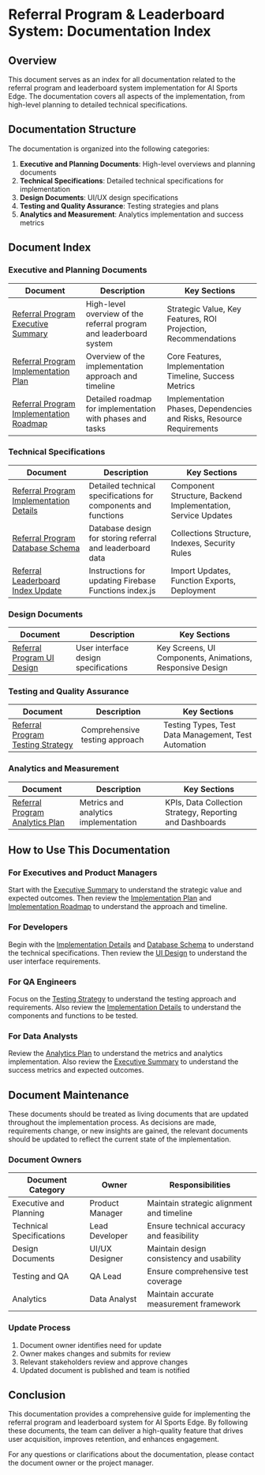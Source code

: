 # Referral Program & Leaderboard System: Documentation Index

## Overview

This document serves as an index for all documentation related to the referral program and leaderboard system implementation for AI Sports Edge. The documentation covers all aspects of the implementation, from high-level planning to detailed technical specifications.

## Documentation Structure

The documentation is organized into the following categories:

1. **Executive and Planning Documents**: High-level overviews and planning documents
2. **Technical Specifications**: Detailed technical specifications for implementation
3. **Design Documents**: UI/UX design specifications
4. **Testing and Quality Assurance**: Testing strategies and plans
5. **Analytics and Measurement**: Analytics implementation and success metrics

## Document Index

### Executive and Planning Documents

| Document | Description | Key Sections |
|----------|-------------|--------------|
| [Referral Program Executive Summary](./referral-program-executive-summary.md) | High-level overview of the referral program and leaderboard system | Strategic Value, Key Features, ROI Projection, Recommendations |
| [Referral Program Implementation Plan](./referral-program-implementation-plan.md) | Overview of the implementation approach and timeline | Core Features, Implementation Timeline, Success Metrics |
| [Referral Program Implementation Roadmap](./referral-program-implementation-roadmap.md) | Detailed roadmap for implementation with phases and tasks | Implementation Phases, Dependencies and Risks, Resource Requirements |

### Technical Specifications

| Document | Description | Key Sections |
|----------|-------------|--------------|
| [Referral Program Implementation Details](./referral-program-implementation-details.md) | Detailed technical specifications for components and functions | Component Structure, Backend Implementation, Service Updates |
| [Referral Program Database Schema](./referral-program-database-schema.md) | Database design for storing referral and leaderboard data | Collections Structure, Indexes, Security Rules |
| [Referral Leaderboard Index Update](./referral-leaderboard-index-update.md) | Instructions for updating Firebase Functions index.js | Import Updates, Function Exports, Deployment |

### Design Documents

| Document | Description | Key Sections |
|----------|-------------|--------------|
| [Referral Program UI Design](./referral-program-ui-design.md) | User interface design specifications | Key Screens, UI Components, Animations, Responsive Design |

### Testing and Quality Assurance

| Document | Description | Key Sections |
|----------|-------------|--------------|
| [Referral Program Testing Strategy](./referral-program-testing-strategy.md) | Comprehensive testing approach | Testing Types, Test Data Management, Test Automation |

### Analytics and Measurement

| Document | Description | Key Sections |
|----------|-------------|--------------|
| [Referral Program Analytics Plan](./referral-program-analytics-plan.md) | Metrics and analytics implementation | KPIs, Data Collection Strategy, Reporting and Dashboards |

## How to Use This Documentation

### For Executives and Product Managers

Start with the [Executive Summary](./referral-program-executive-summary.md) to understand the strategic value and expected outcomes. Then review the [Implementation Plan](./referral-program-implementation-plan.md) and [Implementation Roadmap](./referral-program-implementation-roadmap.md) to understand the approach and timeline.

### For Developers

Begin with the [Implementation Details](./referral-program-implementation-details.md) and [Database Schema](./referral-program-database-schema.md) to understand the technical specifications. Then review the [UI Design](./referral-program-ui-design.md) to understand the user interface requirements.

### For QA Engineers

Focus on the [Testing Strategy](./referral-program-testing-strategy.md) to understand the testing approach and requirements. Also review the [Implementation Details](./referral-program-implementation-details.md) to understand the components and functions to be tested.

### For Data Analysts

Review the [Analytics Plan](./referral-program-analytics-plan.md) to understand the metrics and analytics implementation. Also review the [Executive Summary](./referral-program-executive-summary.md) to understand the success metrics and expected outcomes.

## Document Maintenance

These documents should be treated as living documents that are updated throughout the implementation process. As decisions are made, requirements change, or new insights are gained, the relevant documents should be updated to reflect the current state of the implementation.

### Document Owners

| Document Category | Owner | Responsibilities |
|-------------------|-------|------------------|
| Executive and Planning | Product Manager | Maintain strategic alignment and timeline |
| Technical Specifications | Lead Developer | Ensure technical accuracy and feasibility |
| Design Documents | UI/UX Designer | Maintain design consistency and usability |
| Testing and QA | QA Lead | Ensure comprehensive test coverage |
| Analytics | Data Analyst | Maintain accurate measurement framework |

### Update Process

1. Document owner identifies need for update
2. Owner makes changes and submits for review
3. Relevant stakeholders review and approve changes
4. Updated document is published and team is notified

## Conclusion

This documentation provides a comprehensive guide for implementing the referral program and leaderboard system for AI Sports Edge. By following these documents, the team can deliver a high-quality feature that drives user acquisition, improves retention, and enhances engagement.

For any questions or clarifications about the documentation, please contact the document owner or the project manager.